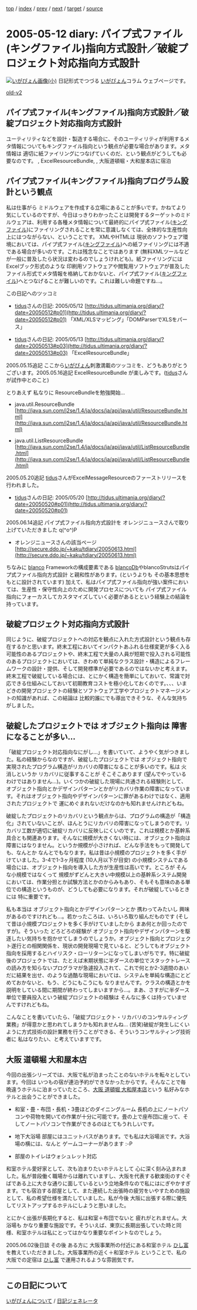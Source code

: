 [top](https://igapyon.github.io/diary/) 
 / [index](https://igapyon.github.io/diary/2005/index.html) 
 / [prev](https://igapyon.github.io/diary/2005/ig050511.html) 
 / [next](https://igapyon.github.io/diary/2005/ig050516.html) 
 / [target](https://igapyon.github.io/diary/2005/ig050512.html) 
 / [source](https://github.com/igapyon/diary/blob/gh-pages/2005/ig050512.html.src.md) 

2005-05-12 diary: パイプ式ファイル(キングファイル)指向方式設計／破綻プロジェクト対応指向方式設計
=====================================================================================================
[![いがぴょん画像(小)](https://igapyon.github.io/diary/images/iga200306s.jpg "いがぴょん")](https://igapyon.github.io/diary/memo/memoigapyon.html) 日記形式でつづる [いがぴょん](https://igapyon.github.io/diary/memo/memoigapyon.html)コラム ウェブページです。

[old-v2](ig050512-orig.html)

## パイプ式ファイル(キングファイル)指向方式設計／破綻プロジェクト対応指向方式設計

ユーティリティなどを設計・製造する場合に、そのユーティリティが利用するメタ情報についてもキングファイル指向という観点が必要な場合があります。メタ情報は 適切に紙ファイリングにつなげていくのだ、という観点がどうしても必要なのです。 , ExcelResourceBundle, , 大阪道頓堀・大和屋本店に宿泊


## パイプ式ファイル(キングファイル)指向プログラム設計という観点

私は仕事がら ミドルウェアを作成する立場にあることが多いです。かねてより気にしているのですが、今日はっきりわかったことは開発するターゲットのミドルウェアは、利用する各種メタ情報について最終的にパイプ式ファイル([キングファイル](http://www.kingjim.co.jp/products/file/king/))にファイリングされることを常に意識しなくては、全体的な生産性向上にはつながらない、ということです。
XMLやHTMLは 現状のソフトウェア環境においては、パイプ式ファイル([キングファイル](http://www.kingjim.co.jp/products/file/king/))への紙ファイリングには不適である場合が多いのです。これは残念なことではあります (無料XMLツールなどが一般に普及したら状況は変わるのでしょうけれども)。紙ファイリングには
Excelブック形式のような 印刷用ソフトウェアや閲覧用ソフトウェアが普及したファイル形式でメタ情報を格納しておかないと、パイプ式ファイル([キングファイル](http://www.kingjim.co.jp/products/file/king/))へとつなげることが難しいのです。これは難しい命題ですね…。

この日記へのツッコミ

* [tidus](http://tidus.ultimania.org/diary/)さんの日記: 2005/05/12
  [http://tidus.ultimania.org/diary/?date=20050512#p01](http://tidus.ultimania.org/diary/?date=20050512#p01)
  「XML/XLSマッピング」「DOMParserでXLSをパース」
  
* [tidus](http://tidus.ultimania.org/diary/)さんの日記: 2005/05/13
  [http://tidus.ultimania.org/diary/?date=20050513#p03](http://tidus.ultimania.org/diary/?date=20050513#p03)
  「ExcelResourceBundle」

2005.05.15追記 ここから[いがぴょん](http://www.igapyon.jp/igapyon/diary/memo/memoigapyon.html)刺激満載のツッコミを、どうもありがとうございます。2005.05.16追記 ExcelResourceBundle が楽しみです。([tidus](http://tidus.ultimania.org/diary/)さんが試作中とのこと)

とりあえず 私なりに ResourceBundleを勉強開始…

* java.util.ResourceBundle
  [http://java.sun.com/j2se/1.4/ja/docs/ja/api/java/util/ResourceBundle.html](http://java.sun.com/j2se/1.4/ja/docs/ja/api/java/util/ResourceBundle.html)
  
* java.util.ListResourceBundle
  [http://java.sun.com/j2se/1.4/ja/docs/ja/api/java/util/ListResourceBundle.html](http://java.sun.com/j2se/1.4/ja/docs/ja/api/java/util/ListResourceBundle.html)

2005.05.20追記 [tidus](http://tidus.ultimania.org/diary/)さんがExcelMessageResourceのファーストリリースを行われました。

* [tidus](http://tidus.ultimania.org/diary/)さんの日記: 2005/05/20
  [http://tidus.ultimania.org/diary/?date=20050520#p01](http://tidus.ultimania.org/diary/?date=20050520#p01)

2005.06.14追記 パイプ式ファイル指向方式設計を オレンジニュースさんで取り上げていただきました q(^o^)P

* オレンジニュースさんの該当ページ
  [http://secure.ddo.jp/~kaku/tdiary/20050613.html](http://secure.ddo.jp/~kaku/tdiary/20050613.html)

ちなみに [blanco](http://www.igapyon.jp/blanco/blanco.ja.html) Frameworkの構成要素である [blancoDb](http://www.igapyon.jp/blanco/blancodb.html)やblancoStrutsはパイプ式ファイル指向方式設計 と親和性があります。(というよりも その基本思想をもとに設計されています) 加えて、私はパイプ式ファイル指向が強い案件においては、生産性・保守性向上のために開発プロセスについても パイプ式ファイル指向にフォーカスしてカスタマイズしていく必要があるとという経験上の結論を持っています。

## 破綻プロジェクト対応指向方式設計

同じように、破綻プロジェクトへの対応を観点に入れた方式設計という観点も存在するかと思います。終末工程においてインパクトあふれる仕様変更が多く入る可能性のあるプロジェクトや、終末工程で大量の人員が短期で投入される可能性のあるプロジェクトにおいては、きわめて単純なクラス設計・構造によるフレームワークの設計・提供、そして開発標準が必要であるのではないかと考えます。終末工程で破綻している場合には、とにかく構造を簡単にしておいて、常識で対応できる仕組みにしておいて初期教育コストを極小化しておくのです。、、、いまどきの開発プロジェクトの経験とソフトウェア工学やプロジェクトマネージメントの知識があれば、この結論は 比較的誰にでも導出できそうな、そんな気持ちがしました。

## 破綻したプロジェクトでは オブジェクト指向は 障害になることが多い…

「破綻プロジェクト対応指向なにがし…」を書いていて、ようやく気がつきました。私の経験からなのですが、破綻したプロジェクトでは オブジェクト指向で実現されたプログラム構造がリカバリの障害になることが多いのです。私は 火消しというか リカバリに従事することが そこそこあります (望んでやっているわけではありません…)。いくつかの破綻した現場に共通される経験則として、オブジェクト指向とかデザインパターンとかがリカバリ作業の障害になっています。それはオブジェクト指向やデザインパターンに罪があるわけではなく、適用されたプロジェクトで 運にめぐまれないだけなのかも知れませんけれどもね。

破綻したプロジェクトのリカバリという観点からは、プログラムの構造が「構造化」されていないことが、ほんとうにリカバリの障害になってしまうのです。リカバリ工数が適切に破綻リカバリに反映しにくいのです。これは規模とか基幹系具合とも関連あります。そんなに規模が大きくない時には、オブジェクト指向は障害にはなりません。というか規模が小さければ、どんな手法をもって開発しても、なんとか なんとでもなります。私は昔は小規模のプロジェクトを多く手がけていました。3-4で1-3ヶ月程度
(10人月以下が目安) の小規模システムである場合には、オブジェクト指向を導入した方が生産性は高いです。ところが そんな小規模ではなくって 規模がずどんと大きい中規模以上の基幹系システム開発においては、作業分担とか試験方法とかのからみもあり、そもそも意味のある単位での構造というものが、どうしても必要になります。それが破綻しているときには 特に重要です。

私も本当は オブジェクト指向とかデザインパターンとか 携わってみたいし 興味があるのですけれども…。若かったころは、いろいろ取り組んだものです
(そして昔は小規模プロジェクトを多く手がけていましたから まあ何とか回ったのですが)。そういった どろどろの経験が オブジェクト指向やデザインパターンを駆逐したい気持ちを抱かせてしまうのでしょうか。オブジェクト指向とプロジェクト遂行との相関関係を、現状の開発現場で見ていると、どうしてもオブジェクト指向を採用するとハイリスク・ローリターンになってしまいがちです。特に破綻後のプロジェクトでは、たとえば末期状態に半ダースの単位でスタックトレースの読み方を知らないプログラマが急遽投入されて、これで何とか2-3週間のあいだに結果を出せ、のような過酷な現場においては、システムを単純な構造にとどめておかないと、もう、どうにもこうにも なりませんです。クラスの構造とかを説明をしている間に期間が終わってしまいますから…。まあ、さすがに半ダース単位で要員投入という破綻プロジェクトの経験は そんなに多くは持っていませんですけれどもね。

こんなことを書いていたら、「破綻プロジェクト・リカバリのコンサルティング業務」が得意かと思われてしまうかも知れませんね… (苦笑)破綻が発生しにくいように方式技術の設計業務を行うことができる、そういうコンサルティング技術者に 私はなりたい、と考えていますです。

## 大阪 道頓堀 大和屋本店

今回の出張シリーズでは、大阪で私が泊まったことのないホテルを転々としています。今回は いつもの宿が連泊予約ができなかったからです。そんなことで毎晩違うホテルに泊まっていたところ、[大阪 道頓堀 大和屋本店](http://www.yamatoyahonten.co.jp/)という 私好みなホテルと出会うことができました。

* 和室・畳・布団・長机・3畳ほどのダイニングルーム
  長机の上にノートパソコンや荷物を開いての作業が十分に可能です。畳の上で座布団に座って、そしてノートパソコンで作業ができるのはとてもうれしいです。
  
* 地下大浴場
  部屋にはユニットバスがあります。でも私は大浴場派です。大浴場の横には、なんと ゲームコーナーがあります :-P
  
* 部屋のトイレはウォシュレット対応

和室ホテル愛好家として、次も泊まりたいホテルとして 心に深く刻み込まれました。私が普段働く職場からは離れていますし、大阪を代表する歓楽街のすぐそばである上に大きな通りに面しているという立地条件なので私にはにぎやかすぎます。でも宿泊する部屋として、また連続した出張時の疲労をいやすための施設として、私の希望仕様を満たしていました。私が今後 大阪に出張する際に優先してリストアップするホテルにしようと思いました。

とにかく出張が長期化すると、私は和室＋布団でないと 疲れがとれません。大浴場も かなり重要な施設です。そういえば、東京に長期出張していた時と同様、和室ホテルは私にとってはかなり重要なポイントなのでしょう。

2005.06.02後日談 その後 ある方に 大阪事業所の付近にある和室ホテル [ひし富](http://www.octb.jp/hotels/hotel/namba/29.html) を教えていただきました。大阪事業所の近く＋和室ホテル ということで、私の大阪での定宿は [ひし富](http://www.octb.jp/hotels/hotel/namba/29.html) で運用されるような雰囲気です。

----------------------------------------------------------------------------------------------------

## この日記について
[いがぴょんについて](https://igapyon.github.io/diary/memo/memoigapyon.html) / [日記ジェネレータ](https://github.com/igapyon/igapyonv3)

